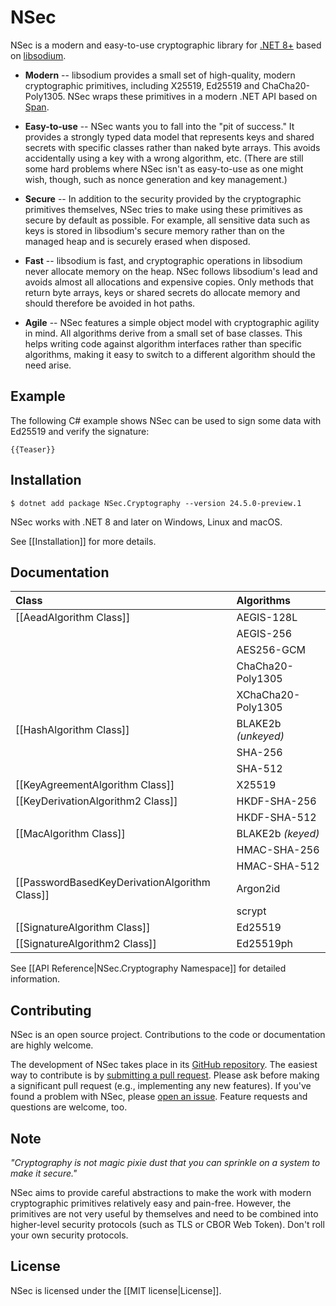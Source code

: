 # NSec

NSec is a modern and easy-to-use cryptographic library for
[.NET 8+](https://dotnet.microsoft.com/) based on
[libsodium](https://libsodium.org/).

* **Modern** -- libsodium provides a small set of high-quality, modern
cryptographic primitives, including X25519, Ed25519 and ChaCha20-Poly1305. NSec
wraps these primitives in a modern .NET API based on [Span<T>](https://docs.microsoft.com/en-us/archive/msdn-magazine/2017/connect/csharp-all-about-span-exploring-a-new-net-mainstay).

* **Easy-to-use** -- NSec wants you to fall into the "pit of success." It
provides a strongly typed data model that represents keys and shared secrets
with specific classes rather than naked byte arrays. This avoids accidentally
using a key with a wrong algorithm, etc. (There are still some hard problems
where NSec isn't as easy-to-use as one might wish, though, such as nonce
generation and key management.)

* **Secure** -- In addition to the security provided by the cryptographic
primitives themselves, NSec tries to make using these primitives as secure by
default as possible. For example, all sensitive data such as keys is stored in
libsodium's secure memory rather than on the managed heap and is securely erased
when disposed.

* **Fast** -- libsodium is fast, and cryptographic operations in libsodium never
allocate memory on the heap. NSec follows libsodium's lead and avoids almost all
allocations and expensive copies. Only methods that return byte arrays, keys or
shared secrets do allocate memory and should therefore be avoided in hot paths.

* **Agile** -- NSec features a simple object model with cryptographic agility in
mind. All algorithms derive from a small set of base classes. This helps writing
code against algorithm interfaces rather than specific algorithms, making it
easy to switch to a different algorithm should the need arise.


## Example

The following C# example shows NSec can be used to sign some data with Ed25519
and verify the signature:

    {{Teaser}}


## Installation

    $ dotnet add package NSec.Cryptography --version 24.5.0-preview.1

NSec works with .NET 8 and later on Windows, Linux and macOS.

See [[Installation]] for more details.


## Documentation

| Class                                           | Algorithms                |
|:----------------------------------------------- |:------------------------- |
| [[AeadAlgorithm Class]]                         | AEGIS-128L                |
|                                                 | AEGIS-256                 |
|                                                 | AES256-GCM                |
|                                                 | ChaCha20-Poly1305         |
|                                                 | XChaCha20-Poly1305        |
| [[HashAlgorithm Class]]                         | BLAKE2b *(unkeyed)*       |
|                                                 | SHA-256                   |
|                                                 | SHA-512                   |
| [[KeyAgreementAlgorithm Class]]                 | X25519                    |
| [[KeyDerivationAlgorithm2 Class]]               | HKDF-SHA-256              |
|                                                 | HKDF-SHA-512              |
| [[MacAlgorithm Class]]                          | BLAKE2b *(keyed)*         |
|                                                 | HMAC-SHA-256              |
|                                                 | HMAC-SHA-512              |
| [[PasswordBasedKeyDerivationAlgorithm Class]]   | Argon2id                  |
|                                                 | scrypt                    |
| [[SignatureAlgorithm Class]]                    | Ed25519                   |
| [[SignatureAlgorithm2 Class]]                   | Ed25519ph                 |

See [[API Reference|NSec.Cryptography Namespace]] for detailed information.


## Contributing

NSec is an open source project.
Contributions to the code or documentation are highly welcome.

The development of NSec takes place in its
[GitHub repository](https://github.com/ektrah/nsec).
The easiest way to contribute is by
[submitting a pull request](https://github.com/ektrah/nsec/pulls).
Please ask before making a significant pull request (e.g., implementing any new
features).
If you've found a problem with NSec, please
[open an issue](https://github.com/ektrah/nsec/issues).
Feature requests and questions are welcome, too.


## Note

*"Cryptography is not magic pixie dust that you can sprinkle on a system to make
it secure."*

NSec aims to provide careful abstractions to make the work with modern
cryptographic primitives relatively easy and pain-free. However, the primitives
are not very useful by themselves and need to be combined into higher-level
security protocols (such as TLS or CBOR Web Token). Don't roll your own security
protocols.


## License

NSec is licensed under the [[MIT license|License]].
